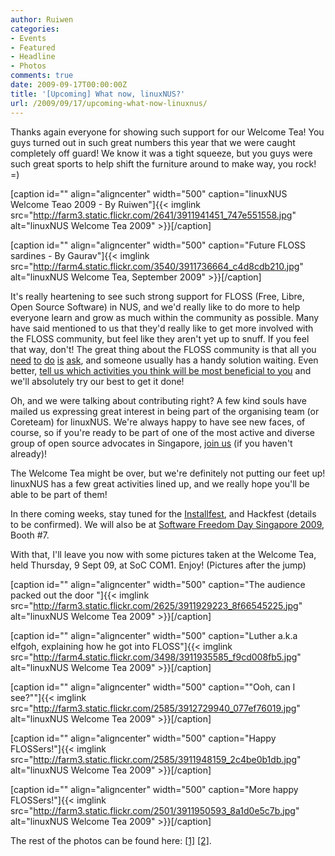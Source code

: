 ```yaml
---
author: Ruiwen
categories:
- Events
- Featured
- Headline
- Photos
comments: true
date: 2009-09-17T00:00:00Z
title: '[Upcoming] What now, linuxNUS?'
url: /2009/09/17/upcoming-what-now-linuxnus/
---
```


Thanks again everyone for showing such support for our Welcome Tea! You guys turned out in such great numbers this year that we were caught completely off guard! We know it was a tight squeeze, but you guys were such great sports to help shift the furniture around to make way, you rock! =)

[caption id="" align="aligncenter" width="500" caption="linuxNUS Welcome Teao 2009 - By Ruiwen"]{{< imglink src="http://farm3.static.flickr.com/2641/3911941451_747e551558.jpg" alt="linuxNUS Welcome Tea 2009" >}}[/caption]
<p style="text-align: center;"></p>


[caption id="" align="aligncenter" width="500" caption="Future FLOSS sardines - By Gaurav"]{{< imglink src="http://farm4.static.flickr.com/3540/3911736664_c4d8cdb210.jpg" alt="linuxNUS Welcome Tea, September 2009" >}}[/caption]
<p style="text-align: center;"></p>
<p style="text-align: left;">It's really heartening to see such strong support for FLOSS (Free, Libre, Open Source Software) in NUS, and we'd really like to do more to help everyone learn and grow as much within the community as possible. Many have said mentioned to us that they'd really like to get more involved with the FLOSS community, but feel like they aren't yet up to snuff. If you feel that way, don't! The great thing about the FLOSS community is that all you <a title="linuxNUS mailing list" href="http://groups.yahoo.com/groups/linuxNUS/">need</a> <a title="linuxNUS Opensource@NUS Wiki" href="http://opensource.nus.edu.sg">to</a> <a title="linuxNUS Forums" href="http://opensource.nus.edu.sg/forums/">do</a> <a title="linuxNUS Twitter" href="http://twitter.com/linuxnus">is</a> <a title="linuxNUS IRC" href="http://linuxnus.org/chat">ask</a>, and someone usually has a handy solution waiting. Even better, <a href="http://linuxnus.org/whatactivities">tell us which activities you think will be most beneficial to you</a> and we'll absolutely try our best to get it done!</p>
<p style="text-align: left;">Oh, and we were talking about contributing right? A few kind souls have mailed us expressing great interest in being part of the organising team (or Coreteam) for linuxNUS. We're always happy to have see new faces, of course, so if you're ready to be part of one of the most active and diverse group of open source advocates in Singapore, <a title="Join linuxNUS" href="http://linuxnus.org/join/">join us</a> (if you haven't already)!</p>
<p style="text-align: left;">The Welcome Tea might be over, but we're definitely not putting our feet up! linuxNUS has a few great activities lined up, and we really hope you'll be able to be part of them!</p>
<p style="text-align: left;">In there coming weeks, stay tuned for the <a title="The upcoming Installfest" href="http://linuxnus.org/2009/09/15/linuxnus-installfest-sep-2009/">Installfest</a>, and Hackfest (details to be confirmed). We will also be at <a href="http://softwarefreedomday.sg/">Software Freedom Day Singapore 2009</a>, Booth #7.</p>
<p style="text-align: left;">With that, I'll leave you now with some pictures taken at the Welcome Tea, held Thursday, 9 Sept 09, at SoC COM1. Enjoy! (Pictures after the jump)</p>
<p style="text-align: left;"></p>

<!--more-->

[caption id="" align="aligncenter" width="500" caption="The audience packed out the door "]{{< imglink src="http://farm3.static.flickr.com/2625/3911929223_8f66545225.jpg" alt="linuxNUS Welcome Tea 2009" >}}[/caption]

[caption id="" align="aligncenter" width="500" caption="Luther a.k.a elfgoh, explaining how he got into FLOSS"]{{< imglink src="http://farm4.static.flickr.com/3498/3911935585_f9cd008fb5.jpg" alt="linuxNUS Welcome Tea 2009" >}}[/caption]

[caption id="" align="aligncenter" width="500" caption="&quot;Ooh, can I see?&quot;"]{{< imglink src="http://farm3.static.flickr.com/2585/3912729940_077ef76019.jpg" alt="linuxNUS Welcome Tea 2009" >}}[/caption]

[caption id="" align="aligncenter" width="500" caption="Happy FLOSSers!"]{{< imglink src="http://farm3.static.flickr.com/2585/3911948159_2c4be0b1db.jpg" alt="linuxNUS Welcome Tea 2009" >}}[/caption]

[caption id="" align="aligncenter" width="500" caption="More happy FLOSSers!"]{{< imglink src="http://farm3.static.flickr.com/2501/3911950593_8a1d0e5c7b.jpg" alt="linuxNUS Welcome Tea 2009" >}}[/caption]

The rest of the photos can be found here: <a href="http://www.flickr.com/photos/ruiwen/sets/72157622222189865/">[1]</a> <a href="http://www.flickr.com/photos/ggvaidya/sets/72157622343906686/ ">[2]</a>.
